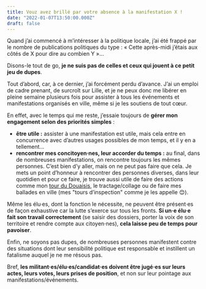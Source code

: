 ```yaml
---
title: Vouz avez brillé par votre absence à la manifestation X !
date: "2022-01-07T13:50:00.000Z"
draft: false
---
```


Quand j’ai commencé à m’intéresser à la politique locale, j’ai été frappé par le nombre de publications politiques du type : « Cette après-midi j’étais aux côtés de X pour dire au combien Y »...

Disons-le tout de go, **je ne suis pas de celles et ceux qui jouent à ce petit jeu de dupes**.

Tout d’abord, car, à ce dernier, j’ai forcément perdu d’avance. J’ai un emploi de cadre prenant, de surcroît sur Lille, et je ne peux donc me libérer en pleine semaine plusieurs fois pour assister à tous les événements et manifestations organisés en ville, même si je les soutiens de tout cœur.

En effet, avec le temps qui me reste, j’essaie toujours de **gérer mon engagement selon des priorités simples** :
- **être utile :** assister à une manifestation est utile, mais cela entre en concurrence avec d’autres usages possibles de mon temps, et il y en a tellement...
- **rencontrer mes concitoyen⋅nes, leur accorder du temps :** au final, dans de nombreuses manifestations, on rencontre toujours les mêmes personnes. C’est bien d’y aller, mais on ne peut pas faire que cela. Je mets un point d’honneur à rencontrer des personnes diverses, dans leur quotidien et pour ce faire, je trouve aussi utile de faire des actions comme mon [tour du Douaisis](/blog/top-depart-du-tour "Lire mon article sur le tour du Douaisis"), le tractage/collage ou de faire mes ballades en ville (mes "tours d’inspection" comme je les appelle 😊).

Même les élu·es, dont la fonction le nécessite, ne peuvent être présent·es de façon exhaustive car la lutte s’exerce sur tous les fronts. **Si un·e élu·e fait son travail correctement** (se saisir des dossiers, porter la voix de son territoire et rendre compte aux citoyen·nes), **cela laisse peu de temps pour pavoiser**.

Enfin, ne soyons pas dupes, de nombreuses personnes manifestent contre des situations dont leur sensibilité politique est responsable et instillent un fatalisme auquel je ne me résous pas.

Bref, **les militant·es/élu·es/candidat·es doivent être jugé·es sur leurs actes, leurs votes, leurs prises de position**, et non sur leur pointage aux manifestations/événements.
